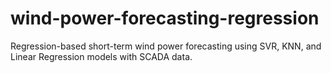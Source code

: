 # wind-power-forecasting-regression
Regression-based short-term wind power forecasting using SVR, KNN, and Linear Regression models with SCADA data.
